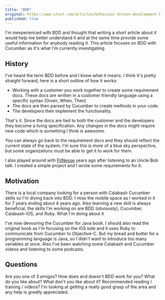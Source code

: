 ```yaml
---
title: "BDD"
original: https://www.utest.com/articles/behaviour-driven-development-bdd
published: true
---
```


I'm inexperienced with BDD and thought that writing a short article about it would help me better understand it and at the same time provide some useful information for anybody reading it. This article focuses on BDD with Cucumber as it's what I'm currently investigating.

## History
I've heard the term BDD before and I know what it means. I think it's pretty straight forward, here is a short outline of how it works:

- Working with a customer you work together to create some requirement docs. These docs are written in a customer friendly language using a specific syntax (Given, When, Then)
- The docs are then parsed by Cucumber to create methods in your code.
- The developers then implement the functionality.

That's it. Since the docs are tied to both the customer and the developers they become a living specification. Any changes in the docs might require new code which is something I think is awesome.

You can always go back to the requirement docs and they should reflect the current state of the system. I'm sure this is more of a blue sky perspective, but some organizations must be able to get it to work for them.

I also played around with [FitNesse](http://fitnesse.org) years ago after listening to an Uncle Bob talk. I created a simple project and I wrote some requirements for it.

## Motivation
There is a local company looking for a person with Calabash Cucumber skills so I'm diving back into BDD. I miss the mobile space as I worked in it for 7 years ending about 4 years ago. Also learning a new skill is always beneficial, the skills I'm working on are BDD (obviously), Cucumber, Calabash-iOS, and Ruby.
What I'm doing about it

I've now devouring the Cucumber for Java book. I should also read the original book as I'm focusing on the iOS side and it uses Ruby to communicate from Cucumber to Objective-C. But my bread and butter for a programming language is Java, so I didn't want to introduce too many variables at once. Also I've been watching some Calabash and Cucumber videos and listening to some podcasts.

## Questions
Are you one of 3 amigos? How does and doesn't BDD work for you? What do you like about? What don't you like about it? Recommended reading / training / videos? I'm looking at getting a really good grasp of the area and any help is greatly appreciated.

